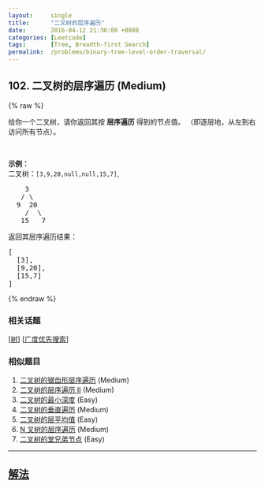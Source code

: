 ```yaml
---
layout:     single
title:      "二叉树的层序遍历"
date:       2016-04-12 21:30:00 +0800
categories: [Leetcode]
tags:       [Tree, Breadth-first Search]
permalink:  /problems/binary-tree-level-order-traversal/
---
```


## 102. 二叉树的层序遍历 (Medium)

{% raw %}

<p>给你一个二叉树，请你返回其按 <strong>层序遍历</strong> 得到的节点值。 （即逐层地，从左到右访问所有节点）。</p>

<p> </p>

<p><strong>示例：</strong><br />
二叉树：<code>[3,9,20,null,null,15,7]</code>,</p>

<pre>
    3
   / \
  9  20
    /  \
   15   7
</pre>

<p>返回其层序遍历结果：</p>

<pre>
[
  [3],
  [9,20],
  [15,7]
]
</pre>

{% endraw %}

### 相关话题
  [[树](https://github.com/openset/leetcode/tree/master/tag/tree/README.md)]
  [[广度优先搜索](https://github.com/openset/leetcode/tree/master/tag/breadth-first-search/README.md)]

### 相似题目
  1. [二叉树的锯齿形层序遍历](/problems/binary-tree-zigzag-level-order-traversal) (Medium)
  1. [二叉树的层序遍历 II](/problems/binary-tree-level-order-traversal-ii) (Medium)
  1. [二叉树的最小深度](/problems/minimum-depth-of-binary-tree) (Easy)
  1. [二叉树的垂直遍历](/problems/binary-tree-vertical-order-traversal) (Medium)
  1. [二叉树的层平均值](/problems/average-of-levels-in-binary-tree) (Easy)
  1. [N 叉树的层序遍历](/problems/n-ary-tree-level-order-traversal) (Medium)
  1. [二叉树的堂兄弟节点](/problems/cousins-in-binary-tree) (Easy)

---

## [解法](https://github.com/openset/leetcode/tree/master/problems/binary-tree-level-order-traversal)
